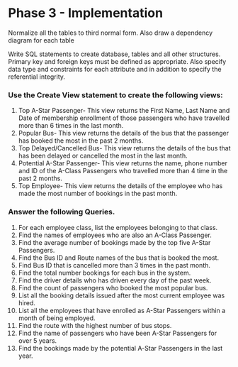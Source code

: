 # Phase 3 - Implementation

Normalize all the tables to third normal form. Also draw a dependency diagram for
each table

Write SQL statements to create database, tables and all other structures. Primary key and foreign keys must be defined as appropriate. Also specify data type and constraints for each attribute and in addition to specify the referential integrity.

### Use the Create View statement to create the following views:
1. Top A-Star Passenger- This view returns the First Name, Last Name and Date of
membership enrollment of those passengers who have travelled more than 6 times in
the last month.
2. Popular Bus- This view returns the details of the bus that the passenger has booked the most in the past 2 months.
3. Top Delayed/Cancelled Bus- This view returns the details of the bus that has been delayed or cancelled the most in the last month.
4. Potential A-Star Passenger- This view returns the name, phone number and ID of the A-Class Passengers who travelled more than 4 time in the past 2 months.
5. Top Employee- This view returns the details of the employee who has made the most number of bookings in the past month.


### Answer the following Queries.
1. For each employee class, list the employees belonging to that class.
2. Find the names of employees who are also an A-Class Passenger.
3. Find the average number of bookings made by the top five A-Star Passengers.
4. Find the Bus ID and Route names of the bus that is booked the most.
5. Find Bus ID that is cancelled more than 3 times in the past month.
6. Find the total number bookings for each bus in the system.
7. Find the driver details who has driven every day of the past week.
8. Find the count of passengers who booked the most popular bus.
9. List all the booking details issued after the most current employee was hired.
10. List all the employees that have enrolled as A-Star Passengers within a month of being employed.
11. Find the route with the highest number of bus stops.
12. Find the name of passengers who have been A-Star Passengers for over 5 years.
13. Find the bookings made by the potential A-Star Passengers in the last year.